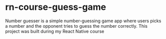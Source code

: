 # rn-course-guess-game
Number guesser is a simple number-guessing game app where users picks a number and the opponent tries to guess the number correctly.
This project was built during my React Native course
